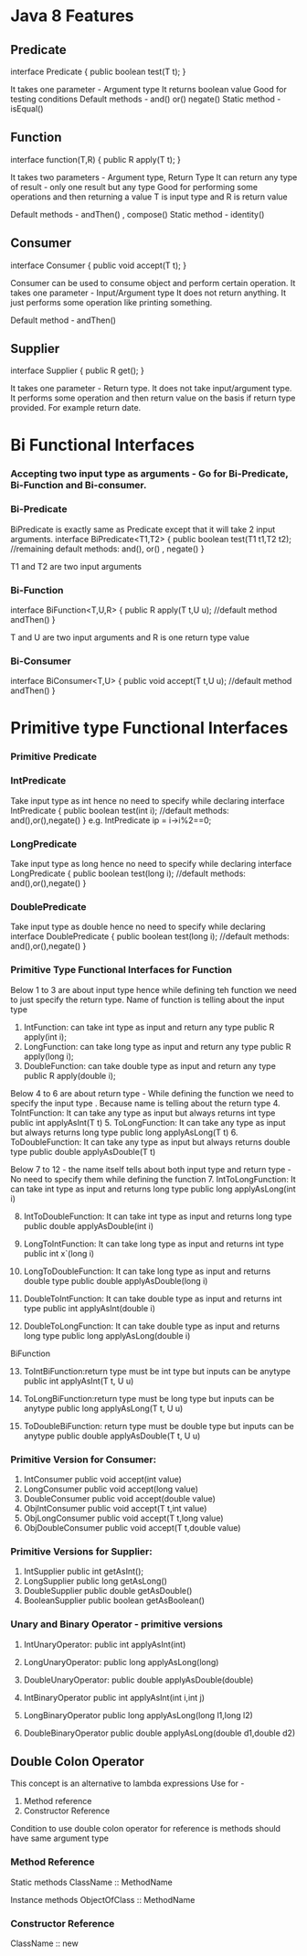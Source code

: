 # Java 8 Features

## Predicate

interface Predicate<T> {
public boolean test(T t);
}

It takes one parameter - Argument type
It returns boolean value
Good for testing conditions
Default methods - and() or() negate()
Static method - isEqual()

## Function

interface function(T,R)
{ public R apply(T t); 
}

It takes two parameters - Argument type, Return Type
It can return any type of result - only one result but any type
Good for performing some operations and then returning a value
T is input type and R is return value

Default methods - andThen() , compose()
Static method - identity()

## Consumer

interface Consumer<T> 
{ 
public void accept(T t); 
}

Consumer can be used to consume object and perform certain operation.
It takes one parameter - Input/Argument type
It does not return anything.
It just performs some operation like printing something.

Default method - andThen()

## Supplier

interface Supplier<R> 
{
public R get();
}

It takes one parameter - Return type.
It does not take input/argument type.
It performs some operation and then return value on the basis if return type provided.
For example return date.

# Bi Functional Interfaces
### Accepting two input type as arguments - Go for Bi-Predicate, Bi-Function and Bi-consumer.

### Bi-Predicate
BiPredicate is exactly same as Predicate except that it will take 2 input arguments. 
interface BiPredicate<T1,T2> 
{
public boolean test(T1 t1,T2 t2); 
//remaining default methods: and(), or() , negate()
}

T1 and T2 are two input arguments

### Bi-Function
interface BiFunction<T,U,R>
{ 
public R apply(T t,U u);
//default method andThen() 
}

T and U are two input arguments and R is one return type value

### Bi-Consumer
interface BiConsumer<T,U> 
{ 
public void accept(T t,U u); 
//default method andThen() 
}

# Primitive type Functional Interfaces

### Primitive Predicate 
### IntPredicate

Take input type as int hence no need to specify while declaring
interface IntPredicate 
{ 
public boolean test(int i);
//default methods: and(),or(),negate()
}
e.g. IntPredicate ip = i->i%2==0;

### LongPredicate

Take input type as long hence no need to specify while declaring
interface LongPredicate
{
public boolean test(long i);
//default methods: and(),or(),negate()
}

### DoublePredicate

Take input type as double hence no need to specify while declaring
interface DoublePredicate
{
public boolean test(long i);
//default methods: and(),or(),negate()
}

### Primitive Type Functional Interfaces for Function

Below 1 to 3 are about input type hence while defining teh function we need to just specify the return type. Name of function is telling about the input type
1. IntFunction: can take int type as input and return any type
   public R apply(int i);
2. LongFunction: can take long type as input and return any type
   public R apply(long i);
3. DoubleFunction: can take double type as input and return any type
   public R apply(double i);

Below 4 to 6 are about return type - While defining the function we need to specify the input type . Because name is telling about the return type
4. ToIntFunction: It can take any type as input but always returns int type
   public int applyAsInt(T t)
5. ToLongFunction: It can take any type as input but always returns long type
   public long applyAsLong(T t)
6. ToDoubleFunction: It can take any type as input but always returns double type
   public double applyAsDouble(T t)

Below 7 to 12 - the name itself tells about both input type and return type  - No need to specify them while defining the function
7. IntToLongFunction: It can take int type as input and returns long type
   public long applyAsLong(int i)

8. IntToDoubleFunction: It can take int type as input and returns long type
   public double applyAsDouble(int i)

9. LongToIntFunction: It can take long type as input and returns int type
   public int x`(long i)

10. LongToDoubleFunction: It can take long type as input and returns double type
    public double applyAsDouble(long i)

11. DoubleToIntFunction: It can take double type as input and returns int type
    public int applyAsInt(double i)

12. DoubleToLongFunction: It can take double type as input and returns long type
    public long applyAsLong(double i)

BiFunction 

13. ToIntBiFunction:return type must be int type but inputs can be anytype
    public int applyAsInt(T t, U u)

14. ToLongBiFunction:return type must be long type but inputs can be anytype
    public long applyAsLong(T t, U u)

15. ToDoubleBiFunction: return type must be double type but inputs can be anytype
    public double applyAsDouble(T t, U u)

### Primitive Version for Consumer:

1. IntConsumer public void accept(int value)
2. LongConsumer public void accept(long value)
3. DoubleConsumer public void accept(double value)
4. ObjIntConsumer<T> public void accept(T t,int value)
5. ObjLongConsumer<T> public void accept(T t,long value)
6. ObjDoubleConsumer<T> public void accept(T t,double value)

### Primitive Versions for Supplier:

1. IntSupplier public int getAsInt();
2. LongSupplier public long getAsLong()
3. DoubleSupplier public double getAsDouble()
4. BooleanSupplier public boolean getAsBoolean()


### Unary and Binary Operator - primitive versions

1. IntUnaryOperator: public int applyAsInt(int)
2. LongUnaryOperator: public long applyAsLong(long)
3. DoubleUnaryOperator: public double applyAsDouble(double)

4. IntBinaryOperator public int applyAsInt(int i,int j)
5. LongBinaryOperator public long applyAsLong(long l1,long l2)
6. DoubleBinaryOperator public double applyAsLong(double d1,double d2)


## Double Colon Operator

This concept is an alternative to lambda expressions
Use for - 
1. Method reference
2. Constructor Reference

Condition to use double colon operator for reference is 
    methods should have same argument type

### Method Reference
Static methods
ClassName :: MethodName

Instance methods
ObjectOfClass :: MethodName

### Constructor Reference
ClassName :: new
